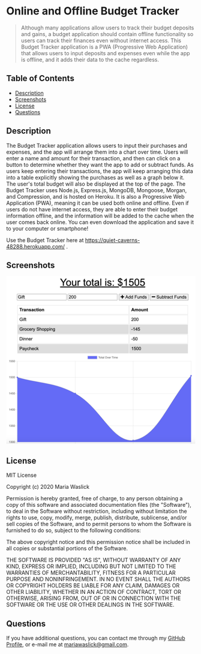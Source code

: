 # Online and Offline Budget Tracker

> Although many applications allow users to track their budget deposits and gains, a budget application should contain offline functionality so users can track their finances even without internet access. This Budget Tracker application is a PWA (Progressive Web Application) that allows users to input deposits and expenses even while the app is offline, and it adds their data to the cache regardless.

## Table of Contents

* [Description](#description)
* [Screenshots](#screenshots)
* [License](#license)
* [Questions](#questions)

## Description

The Budget Tracker application allows users to input their purchases and expenses, and the app will arrange them into a chart over time. Users will enter a name and amount for their transaction, and then can click on a button to determine whether they want the app to add or subtract funds. As users keep entering their transactions, the app will keep arranging this data into a table explicitly showing the purchases as well as a graph below it. The user's total budget will also be displayed at the top of the page. The Budget Tracker uses Node.js, Express.js, MongoDB, Mongoose, Morgan, and Compression, and is hosted on Heroku. It is also a Progressive Web Application (PWA), meaning it can be used both online and offline. Even if users do not have internet access, they are able to enter their budget information offline, and the information will be added to the cache when the user comes back online. You can even download the application and save it to your computer or smartphone!

Use the Budget Tracker here at https://quiet-caverns-48288.herokuapp.com/ .

## Screenshots

![Budget tracker application page](./screenshots/budgetapp.png)

## License

MIT License

Copyright (c) 2020 Maria Waslick

Permission is hereby granted, free of charge, to any person obtaining a copy
of this software and associated documentation files (the "Software"), to deal
in the Software without restriction, including without limitation the rights
to use, copy, modify, merge, publish, distribute, sublicense, and/or sell
copies of the Software, and to permit persons to whom the Software is
furnished to do so, subject to the following conditions:

The above copyright notice and this permission notice shall be included in all
copies or substantial portions of the Software.

THE SOFTWARE IS PROVIDED "AS IS", WITHOUT WARRANTY OF ANY KIND, EXPRESS OR
IMPLIED, INCLUDING BUT NOT LIMITED TO THE WARRANTIES OF MERCHANTABILITY,
FITNESS FOR A PARTICULAR PURPOSE AND NONINFRINGEMENT. IN NO EVENT SHALL THE
AUTHORS OR COPYRIGHT HOLDERS BE LIABLE FOR ANY CLAIM, DAMAGES OR OTHER
LIABILITY, WHETHER IN AN ACTION OF CONTRACT, TORT OR OTHERWISE, ARISING FROM,
OUT OF OR IN CONNECTION WITH THE SOFTWARE OR THE USE OR OTHER DEALINGS IN THE
SOFTWARE.

## Questions

If you have additional questions, you can contact me through my [GitHub Profile](https://github.com/mwaslick), or e-mail me at mariawaslick@gmail.com.

